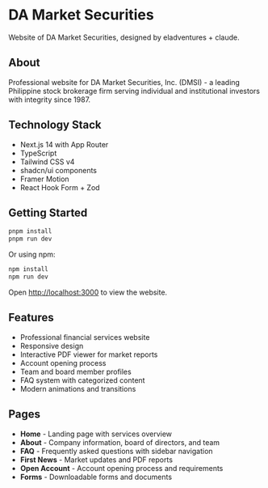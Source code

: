 # DA Market Securities

Website of DA Market Securities, designed by eladventures + claude.

## About

Professional website for DA Market Securities, Inc. (DMSI) - a leading Philippine stock brokerage firm serving individual and institutional investors with integrity since 1987.

## Technology Stack

- Next.js 14 with App Router
- TypeScript
- Tailwind CSS v4
- shadcn/ui components
- Framer Motion
- React Hook Form + Zod

## Getting Started

```bash
pnpm install
pnpm run dev
```

Or using npm:
```bash
npm install
npm run dev
```

Open [http://localhost:3000](http://localhost:3000) to view the website.

## Features

- Professional financial services website
- Responsive design
- Interactive PDF viewer for market reports
- Account opening process
- Team and board member profiles
- FAQ system with categorized content
- Modern animations and transitions

## Pages

- **Home** - Landing page with services overview
- **About** - Company information, board of directors, and team
- **FAQ** - Frequently asked questions with sidebar navigation
- **First News** - Market updates and PDF reports
- **Open Account** - Account opening process and requirements
- **Forms** - Downloadable forms and documents
